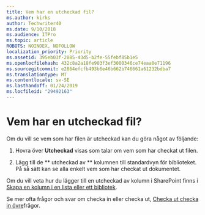 ```yaml
---
title: Vem har en utcheckad fil?
ms.author: kirks
author: Techwriter40
ms.date: 9/10/2018
ms.audience: ITPro
ms.topic: article
ROBOTS: NOINDEX, NOFOLLOW
localization_priority: Priority
ms.assetid: 395eb03f-2885-43d5-b2fe-55febf85b1e5
ms.openlocfilehash: 432c8a2a18fe903f3ef3000346ce74eaa0e71196
ms.sourcegitcommit: e2864efcfb493b6e46b662b746661a61232bdba7
ms.translationtype: MT
ms.contentlocale: sv-SE
ms.lasthandoff: 01/24/2019
ms.locfileid: "29492163"
---
```

# <a name="who-has-a-file-checked-out"></a>Vem har en utcheckad fil?

Om du vill se vem som har filen är utcheckad kan du göra något av följande:
  
1. Hovra över **Utcheckad** visas som talar om vem som har checkat ut filen. 
    
2. Lägg till de ** utcheckad av ** kolumnen till standardvyn för biblioteket. På så sätt kan se alla enkelt vem som har checkat ut dokumentet. 
    
Om du vill veta hur du lägger till en utcheckad av kolumn i SharePoint finns i [Skapa en kolumn i en lista eller ett bibliotek](https://go.microsoft.com/fwlink/?linkid=2019591). 
  
Se mer ofta frågor och svar om checka in eller checka ut, [Checka ut checka in övre](https://go.microsoft.com/fwlink/?linkid=2018786)frågor.
  

